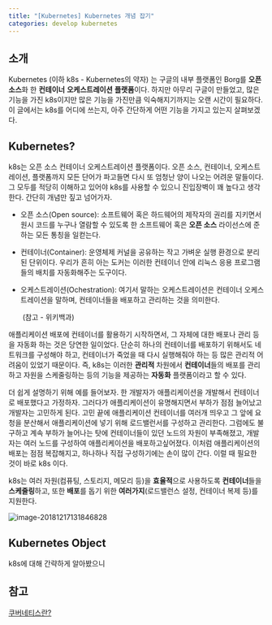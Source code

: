 ```yaml
---
title: "[Kubernetes] Kubernetes 개념 잡기"
categories: develop kubernetes
---
```




## 소개

Kubernetes (이하 k8s - Kubernetes의 약자) 는 구글의 내부 플랫폼인 Borg를 **오픈 소스**화 한 **컨테이너** **오케스트레이션** **플랫폼**이다. 하지만 아무리 구글이 만들었고, 많은 기능을 가진 k8s이지만 많은 기능을 가진만큼 익숙해지기까지는 오랜 시간이 필요하다. 이 글에서는 k8s를 어디에 쓰는지, 아주 간단하게 어떤 기능을 가지고 있는지 살펴보겠다.



## Kubernetes?

k8s는 오픈 소스 컨테이너 오케스트레이션 플랫폼이다. 오픈 소스, 컨테이너, 오케스트레이션, 플랫폼까지 모든 단어가 파고들면 다시 또 엄청난 양이 나오는 어려운 말들이다. 그 모두를 적당히 이해하고 있어야 k8s를 사용할 수 있으니 진입장벽이 꽤 높다고 생각한다. 간단히 개념만 짚고 넘어가자.

- 오픈 소스(Open source): 소프트웨어 혹은 하드웨어의 제작자의 권리를 지키면서 원시 코드를 누구나 열람할 수 있도록 한 소프트웨어 혹은 **오픈 소스** 라이선스에 준하는 모든 통칭을 일컫는다. 

- 컨테이너(Container): 운영체제 커널을 공유하는 작고 가벼운 실행 환경으로 분리된 단위이다. 우리가 흔히 아는 도커는 이러한 컨테이너 안에 리눅스 응용 프로그램들의 배치를 자동화해주는 도구이다.

- 오케스트레이션(Ochestration): 여기서 말하는 오케스트레이션은 컨테이너 오케스트레이션을 말하며, 컨테이너들을 배포하고 관리하는 것을 의미한다.

  ​																			(참고 - 위키백과)

애플리케이션 배포에 컨테이너를 활용하기 시작하면서, 그 자체에 대한 배포나 관리 등을 자동화 하는 것은 당연한 일이었다. 단순히 하나의 컨테이너를 배포하기 위해서도 네트워크를 구성해야 하고, 컨테이너가 죽었을 때 다시 실행해줘야 하는 등 많은 관리적 어려움이 있었기 때문이다. 즉, k8s는 이러한 **관리적** 차원에서 **컨테이너**들의 배포를 관리하고 자원을 스케줄링하는 등의 기능을 제공하는 **자동화** 플랫폼이라고 할 수 있다. 



더 쉽게 설명하기 위해 예를 들어보자. 한 개발자가 애플리케이션을 개발해서 컨테이너로 배포했다고 가정하자. 그러다가 애플리케이션이 유명해지면서 부하가 점점 늘어났고 개발자는 고민하게 된다. 고민 끝에 애플리케이션 컨테이너를 여러개 띄우고 그 앞에 요청을 분산해서 애플리케이션에 넣기 위해 로드밸런서를 구성하고 관리한다. 그럼에도 불구하고 계속 부하가 늘어나는 탓에 컨테이너들이 있던 노드의 자원이 부족해졌고, 개발자는 여러 노드를 구성하여 애플리케이션을 배포하고싶어졌다. 이처럼 애플리케이션의 배포는 점점 복잡해지고, 하나하나 직접 구성하기에는 손이 많이 간다. 이럴 때 필요한 것이 바로 k8s 이다.

k8s는 여러 자원(컴퓨팅, 스토리지, 메모리 등)을 **효율적**으로 사용하도록 **컨테이너**들을 **스케줄링**하고, 또한 **배포**를 돕기 위한 **여러가지**(로드밸런스 설정, 컨테이너 복제 등)를 지원한다.



![image-20181217131846828](/Users/nathan/Documents/개인/블로그/githupblog/assets/images/image-20181217131846828-5020326.png)



## Kubernetes Object

k8s에 대해 간략하게 알아봤으니 



## 참고

[쿠버네티스란?](https://kubernetes.io/ko/docs/concepts/overview/what-is-kubernetes/)